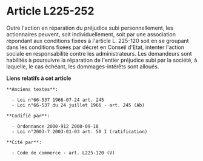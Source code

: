 # Article L225-252

Outre l'action en réparation du préjudice subi personnellement, les actionnaires peuvent, soit individuellement, soit par une
association répondant aux conditions fixées à l'article L. 225-120 soit en se groupant dans les conditions fixées par décret
en Conseil d'Etat, intenter l'action sociale en responsabilité contre les administrateurs. Les demandeurs sont habilités à
poursuivre la réparation de l'entier préjudice subi par la société, à laquelle, le cas échéant, les dommages-intérêts sont
alloués.

**Liens relatifs à cet article**

	**Anciens textes**:

	  - Loi n°66-537 1966-07-24 art. 245
	  - Loi n°66-537 du 24 juillet 1966 - art. 245 (Ab)

	**Codifié par**:

	  - Ordonnance 2000-912 2000-09-18
	  - Loi n°2003-7 2003-01-03 art. 50 I (ratification)

	**Cité par**:

	  - Code de commerce - art. L225-120 (V)
